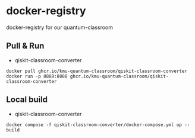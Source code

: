 # docker-registry
docker-registry for our quantum-classroom

## Pull & Run

* qiskit-classroom-converter

```shell
docker pull ghcr.io/kmu-quantum-classroom/qiskit-classroom-converter
docker run -p 8888:8888 ghcr.io/kmu-quantum-classroom/qiskit-classroom-converter
```

## Local build

* qiskit-classroom-converter

```shell
docker compose -f qiskit-classroom-converter/docker-compose.yml up --build
```
